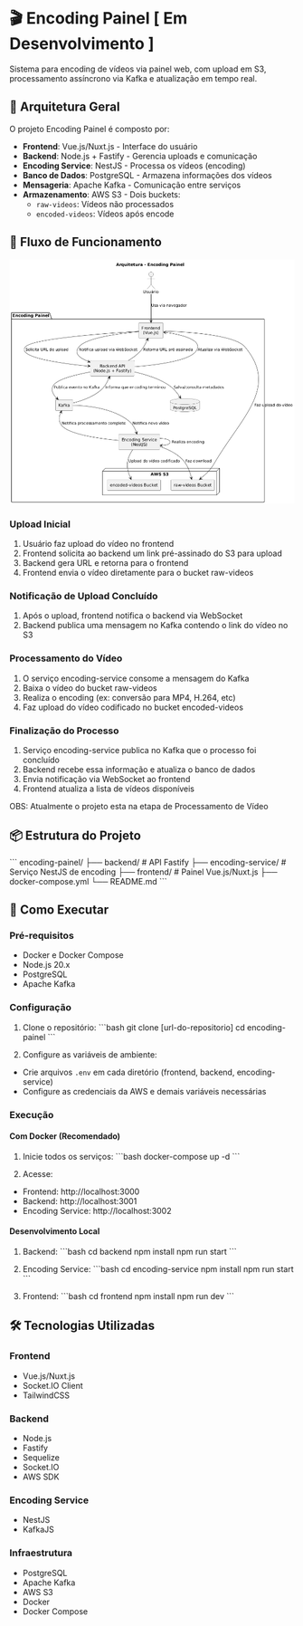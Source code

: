 # 🎬 Encoding Painel [ Em Desenvolvimento ]

Sistema para encoding de vídeos via painel web, com upload em S3, processamento assíncrono via Kafka e atualização em tempo real.

## 🧩 Arquitetura Geral

O projeto Encoding Painel é composto por:

- **Frontend**: Vue.js/Nuxt.js - Interface do usuário
- **Backend**: Node.js + Fastify - Gerencia uploads e comunicação
- **Encoding Service**: NestJS - Processa os vídeos (encoding)
- **Banco de Dados**: PostgreSQL - Armazena informações dos vídeos
- **Mensageria**: Apache Kafka - Comunicação entre serviços
- **Armazenamento**: AWS S3 - Dois buckets:
  - `raw-videos`: Vídeos não processados
  - `encoded-videos`: Vídeos após encode

## 🔁 Fluxo de Funcionamento

![alt](docs/diagrama-c4.png)

### Upload Inicial
1. Usuário faz upload do vídeo no frontend
2. Frontend solicita ao backend um link pré-assinado do S3 para upload
3. Backend gera URL e retorna para o frontend
4. Frontend envia o vídeo diretamente para o bucket raw-videos

### Notificação de Upload Concluído
1. Após o upload, frontend notifica o backend via WebSocket
2. Backend publica uma mensagem no Kafka contendo o link do vídeo no S3

### Processamento do Vídeo
1. O serviço encoding-service consome a mensagem do Kafka
2. Baixa o vídeo do bucket raw-videos
3. Realiza o encoding (ex: conversão para MP4, H.264, etc)
4. Faz upload do vídeo codificado no bucket encoded-videos

### Finalização do Processo
1. Serviço encoding-service publica no Kafka que o processo foi concluído
2. Backend recebe essa informação e atualiza o banco de dados
3. Envia notificação via WebSocket ao frontend
4. Frontend atualiza a lista de vídeos disponíveis

OBS: Atualmente o projeto esta na etapa de Processamento de Vídeo

## 📦 Estrutura do Projeto

\`\`\`
encoding-painel/
├── backend/               # API Fastify
├── encoding-service/      # Serviço NestJS de encoding
├── frontend/             # Painel Vue.js/Nuxt.js
├── docker-compose.yml
└── README.md
\`\`\`

## 🚀 Como Executar

### Pré-requisitos

- Docker e Docker Compose
- Node.js 20.x
- PostgreSQL
- Apache Kafka

### Configuração

1. Clone o repositório:
\`\`\`bash
git clone [url-do-repositorio]
cd encoding-painel
\`\`\`

2. Configure as variáveis de ambiente:
- Crie arquivos `.env` em cada diretório (frontend, backend, encoding-service)
- Configure as credenciais da AWS e demais variáveis necessárias

### Execução

#### Com Docker (Recomendado)

1. Inicie todos os serviços:
\`\`\`bash
docker-compose up -d
\`\`\`

2. Acesse:
- Frontend: http://localhost:3000
- Backend: http://localhost:3001
- Encoding Service: http://localhost:3002

#### Desenvolvimento Local

1. Backend:
\`\`\`bash
cd backend
npm install
npm run start
\`\`\`

2. Encoding Service:
\`\`\`bash
cd encoding-service
npm install
npm run start
\`\`\`

3. Frontend:
\`\`\`bash
cd frontend
npm install
npm run dev
\`\`\`

## 🛠️ Tecnologias Utilizadas

### Frontend
- Vue.js/Nuxt.js
- Socket.IO Client
- TailwindCSS

### Backend
- Node.js
- Fastify
- Sequelize
- Socket.IO
- AWS SDK

### Encoding Service
- NestJS
- KafkaJS

### Infraestrutura
- PostgreSQL
- Apache Kafka
- AWS S3
- Docker
- Docker Compose

